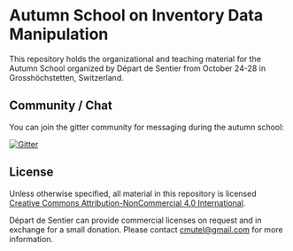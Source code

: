 # Autumn School on Inventory Data Manipulation

This repository holds the organizational and teaching material for the Autumn School organized by Départ de Sentier from October 24-28 in Grosshöchstetten, Switzerland.

## Community / Chat

You can join the gitter community for messaging during the autumn school:

[![Gitter](https://badges.gitter.im/autumn-school-inventory-data/community.svg)](https://gitter.im/autumn-school-inventory-data/community?utm_source=badge&utm_medium=badge&utm_campaign=pr-badge)

## License

Unless otherwise specified, all material in this repository is licensed [Creative Commons Attribution-NonCommercial 4.0 International](https://creativecommons.org/licenses/by-nc/4.0/legalcode).

Départ de Sentier can provide commercial licenses on request and in exchange for a small donation. Please contact cmutel@gmail.com for more information.

